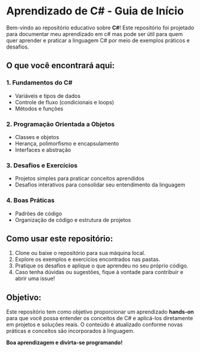 # Aprendizado de C# - Guia de Início

Bem-vindo ao repositório educativo sobre **C#**! Este repositório foi projetado para documentar meu aprendizado em c# mas pode ser útil para quem quer aprender e praticar a linguagem C# por meio de exemplos práticos e desafios. 

## O que você encontrará aqui:

### 1. **Fundamentos do C#**
   - Variáveis e tipos de dados
   - Controle de fluxo (condicionais e loops)
   - Métodos e funções

### 2. **Programação Orientada a Objetos**
   - Classes e objetos
   - Herança, polimorfismo e encapsulamento
   - Interfaces e abstração

### 3. **Desafios e Exercícios**
   - Projetos simples para praticar conceitos aprendidos
   - Desafios interativos para consolidar seu entendimento da linguagem

### 4. **Boas Práticas**
   - Padrões de código
   - Organização de código e estrutura de projetos

## Como usar este repositório:
1. Clone ou baixe o repositório para sua máquina local.
2. Explore os exemplos e exercícios encontrados nas pastas.
3. Pratique os desafios e aplique o que aprendeu no seu próprio código.
4. Caso tenha dúvidas ou sugestões, fique à vontade para contribuir e abrir uma issue!

## Objetivo:
Este repositório tem como objetivo proporcionar um aprendizado **hands-on** para que você possa entender os conceitos de C# e aplicá-los diretamente em projetos e soluções reais. O conteúdo é atualizado conforme novas práticas e conceitos são incorporados à linguagem.

**Boa aprendizagem e divirta-se programando!**
 
